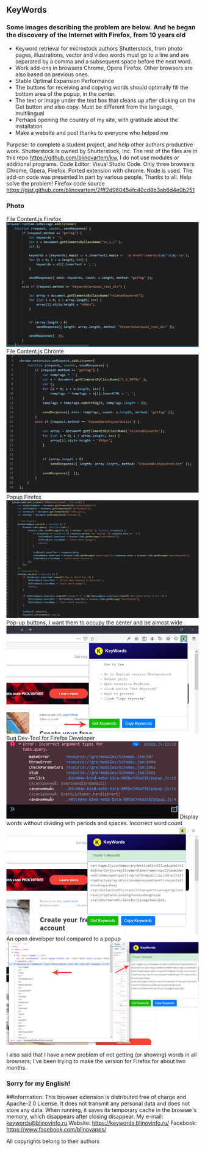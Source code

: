 ## KeyWords
### Some images describing the problem are below. And he began the discovery of the Internet with Firefox, from 10 years old
- Keyword retrieval for microstock authors Shutterstock, from photo pages, illustrations, vector and video words must go to a line and are separated by a comma and a subsequent space before the next word.
- Work add-ons in browsers Chrome, Opera Firefox. Other browsers are also based on previous ones.
- Stable Optimal Expansion Performance
- The buttons for receiving and copying words should optimally fill the bottom area of ​​the popup, in the center.
- The text or image under the text box that cleans up after clicking on the Get button and also copy. Must be different from the language, multilingual
- Perhaps opening the country of my site, with gratitude about the installation
- Make a website and post thanks to everyone who helped me

Purpose: to complete a student project, and help other authors productive work. Shutterstock is owned by Shutterstock, Inc.
The rest of the files are in this repo https://github.com/blinovartem/kw, I do not use modules or additional programs. Code Editor: Visual Studio Code. Only three browsers: Chrome, Opera, Firefox. Ported extension with chrome. Node is used. The add-on code was presented in part by various people. Thanks to all. Help solve the problem!
Firefox code source https://gist.github.com/blinovartem/2fff2d96045efc40cd8b3ab6d4e0b251
### Photo
File Content.js Firefox
![](/screenshots/contentjs_firefox.JPG)
File Content.js Chrome
![](/screenshots/contentjs2.JPG)
Popup Firefox
![](/screenshots/popup_firefox.JPG)
Pop-up buttons, I want them to occupy the center and be almost wide
![](/screenshots/firefox-btn.JPG)
Bug Dev-Tool for Firefox Developer
![](/screenshots/firefox-devtool.JPG)
Display words without dividing with periods and spaces. Incorrect word count
![](/screenshots/chrom-found.JPG)
An open developer tool compared to a popup
![](/screenshots/getkey-devtool.JPG)

I also said that I have a new problem of not getting (or showing) words in all browsers; I’ve been trying to make the version for Firefox  for about two months.
### Sorry for my English!
##Information. 
This browser extension is distributed free of charge and Apache-2.0 License. It does not transmit any personal data and does not store any data. When running, it saves its temporary cache in the browser's memory, which disappears after closing disappear. 
My e-mail: keywords@blinovinfo.ru
Website: https://keywords.blinovinfo.ru/
Facebook: https://www.facebook.com/blinovapps/

All copyrights belong to their authors

